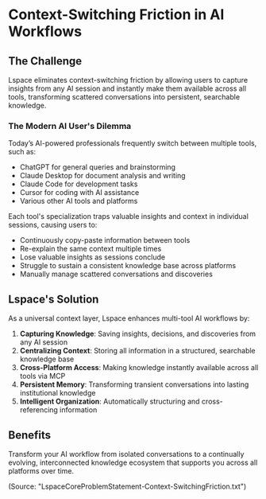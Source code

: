 # Context-Switching Friction in AI Workflows

## The Challenge
Lspace eliminates context-switching friction by allowing users to capture insights from any AI session and instantly make them available across all tools, transforming scattered conversations into persistent, searchable knowledge.

### The Modern AI User's Dilemma
Today’s AI-powered professionals frequently switch between multiple tools, such as:
- ChatGPT for general queries and brainstorming
- Claude Desktop for document analysis and writing
- Claude Code for development tasks
- Cursor for coding with AI assistance
- Various other AI tools and platforms

Each tool's specialization traps valuable insights and context in individual sessions, causing users to:
- Continuously copy-paste information between tools
- Re-explain the same context multiple times
- Lose valuable insights as sessions conclude
- Struggle to sustain a consistent knowledge base across platforms
- Manually manage scattered conversations and discoveries

## Lspace's Solution
As a universal context layer, Lspace enhances multi-tool AI workflows by:
1. **Capturing Knowledge**: Saving insights, decisions, and discoveries from any AI session
2. **Centralizing Context**: Storing all information in a structured, searchable knowledge base
3. **Cross-Platform Access**: Making knowledge instantly available across all tools via MCP
4. **Persistent Memory**: Transforming transient conversations into lasting institutional knowledge
5. **Intelligent Organization**: Automatically structuring and cross-referencing information

## Benefits
Transform your AI workflow from isolated conversations to a continually evolving, interconnected knowledge ecosystem that supports you across all platforms over time.

(Source: "LspaceCoreProblemStatement-Context-SwitchingFriction.txt")